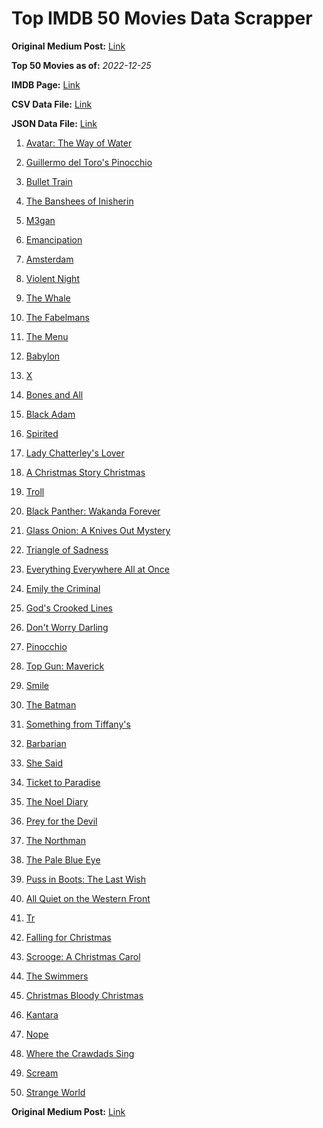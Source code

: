 # Top IMDB 50 Movies Data Scrapper

**Original Medium Post:** [Link](https://medium.com/@nishantsahoo/which-movie-should-i-watch-5c83a3c0f5b1) 

**Top 50 Movies as of:** _2022-12-25_

**IMDB Page:** [Link](http://www.imdb.com/search/title?release_date=2022,2022&title_type=feature)

**CSV Data File:** [Link](/Data/data.csv)

**JSON Data File:** [Link](/Data/data.json)

1. [Avatar: The Way of Water](https://www.imdb.com/title/tt1630029/?ref_=adv_li_tt)

2. [Guillermo del Toro's Pinocchio](https://www.imdb.com/title/tt1488589/?ref_=adv_li_tt)

3. [Bullet Train](https://www.imdb.com/title/tt12593682/?ref_=adv_li_tt)

4. [The Banshees of Inisherin](https://www.imdb.com/title/tt11813216/?ref_=adv_li_tt)

5. [M3gan](https://www.imdb.com/title/tt8760708/?ref_=adv_li_tt)

6. [Emancipation](https://www.imdb.com/title/tt12530246/?ref_=adv_li_tt)

7. [Amsterdam](https://www.imdb.com/title/tt10304142/?ref_=adv_li_tt)

8. [Violent Night](https://www.imdb.com/title/tt12003946/?ref_=adv_li_tt)

9. [The Whale](https://www.imdb.com/title/tt13833688/?ref_=adv_li_tt)

10. [The Fabelmans](https://www.imdb.com/title/tt14208870/?ref_=adv_li_tt)

11. [The Menu](https://www.imdb.com/title/tt9764362/?ref_=adv_li_tt)

12. [Babylon](https://www.imdb.com/title/tt10640346/?ref_=adv_li_tt)

13. [X](https://www.imdb.com/title/tt13560574/?ref_=adv_li_tt)

14. [Bones and All](https://www.imdb.com/title/tt10168670/?ref_=adv_li_tt)

15. [Black Adam](https://www.imdb.com/title/tt6443346/?ref_=adv_li_tt)

16. [Spirited](https://www.imdb.com/title/tt10999120/?ref_=adv_li_tt)

17. [Lady Chatterley's Lover](https://www.imdb.com/title/tt14369780/?ref_=adv_li_tt)

18. [A Christmas Story Christmas](https://www.imdb.com/title/tt17220704/?ref_=adv_li_tt)

19. [Troll](https://www.imdb.com/title/tt11116912/?ref_=adv_li_tt)

20. [Black Panther: Wakanda Forever](https://www.imdb.com/title/tt9114286/?ref_=adv_li_tt)

21. [Glass Onion: A Knives Out Mystery](https://www.imdb.com/title/tt11564570/?ref_=adv_li_tt)

22. [Triangle of Sadness](https://www.imdb.com/title/tt7322224/?ref_=adv_li_tt)

23. [Everything Everywhere All at Once](https://www.imdb.com/title/tt6710474/?ref_=adv_li_tt)

24. [Emily the Criminal](https://www.imdb.com/title/tt15255876/?ref_=adv_li_tt)

25. [God's Crooked Lines](https://www.imdb.com/title/tt13229894/?ref_=adv_li_tt)

26. [Don't Worry Darling](https://www.imdb.com/title/tt10731256/?ref_=adv_li_tt)

27. [Pinocchio](https://www.imdb.com/title/tt4593060/?ref_=adv_li_tt)

28. [Top Gun: Maverick](https://www.imdb.com/title/tt1745960/?ref_=adv_li_tt)

29. [Smile](https://www.imdb.com/title/tt15474916/?ref_=adv_li_tt)

30. [The Batman](https://www.imdb.com/title/tt1877830/?ref_=adv_li_tt)

31. [Something from Tiffany's](https://www.imdb.com/title/tt16233952/?ref_=adv_li_tt)

32. [Barbarian](https://www.imdb.com/title/tt15791034/?ref_=adv_li_tt)

33. [She Said](https://www.imdb.com/title/tt14807308/?ref_=adv_li_tt)

34. [Ticket to Paradise](https://www.imdb.com/title/tt14109724/?ref_=adv_li_tt)

35. [The Noel Diary](https://www.imdb.com/title/tt13007592/?ref_=adv_li_tt)

36. [Prey for the Devil](https://www.imdb.com/title/tt9271672/?ref_=adv_li_tt)

37. [The Northman](https://www.imdb.com/title/tt11138512/?ref_=adv_li_tt)

38. [The Pale Blue Eye](https://www.imdb.com/title/tt14138650/?ref_=adv_li_tt)

39. [Puss in Boots: The Last Wish](https://www.imdb.com/title/tt3915174/?ref_=adv_li_tt)

40. [All Quiet on the Western Front](https://www.imdb.com/title/tt1016150/?ref_=adv_li_tt)

41. [Tr](https://www.imdb.com/title/tt14444726/?ref_=adv_li_tt)

42. [Falling for Christmas](https://www.imdb.com/title/tt14715170/?ref_=adv_li_tt)

43. [Scrooge: A Christmas Carol](https://www.imdb.com/title/tt20917338/?ref_=adv_li_tt)

44. [The Swimmers](https://www.imdb.com/title/tt8745676/?ref_=adv_li_tt)

45. [Christmas Bloody Christmas](https://www.imdb.com/title/tt22042742/?ref_=adv_li_tt)

46. [Kantara](https://www.imdb.com/title/tt15327088/?ref_=adv_li_tt)

47. [Nope](https://www.imdb.com/title/tt10954984/?ref_=adv_li_tt)

48. [Where the Crawdads Sing](https://www.imdb.com/title/tt9411972/?ref_=adv_li_tt)

49. [Scream](https://www.imdb.com/title/tt11245972/?ref_=adv_li_tt)

50. [Strange World](https://www.imdb.com/title/tt10298840/?ref_=adv_li_tt)

**Original Medium Post:** [Link](https://medium.com/@nishantsahoo/which-movie-should-i-watch-5c83a3c0f5b1) 
